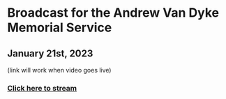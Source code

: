 # Broadcast for the Andrew Van Dyke Memorial Service

## January 21st, 2023

(link will work when video goes live)

### [Click here to stream](#)
